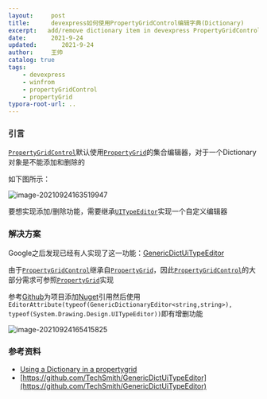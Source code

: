 ```yaml
---
layout:     post
title:      devexpress如何使用PropertyGridControl编辑字典(Dictionary)
excerpt:   add/remove dictionary item in devexpress PropertyGridControl
date:       2021-9-24
updated:       2021-9-24
author:     王帅
catalog: true
tags:
    - devexpress
    - winfrom
    - propertyGridControl
    - propertyGrid
typora-root-url: ..
---
```


### 引言

[`PropertyGridControl`](https://docs.devexpress.com/WindowsForms/119885/controls-and-libraries/property-grid)默认使用[`PropertyGrid`](https://docs.microsoft.com/en-us/dotnet/api/system.windows.forms.propertygrid)的集合编辑器，对于一个Dictionary对象是不能添加和删除的

如下图所示：

![image-20210924163519947](/img/dev_PropertyGridControl_defaultDictionaryEditor.png)

要想实现添加/删除功能，需要继承[`UITypeEditor`](https://docs.microsoft.com/en-us/dotnet/api/system.drawing.design.uitypeeditor?view=netframework-4.7.2&f1url=%3FappId%3DDev16IDEF1%26l%3DEN-US%26k%3Dk(System.Drawing.Design.UITypeEditor);k(TargetFrameworkMoniker-.NETFramework,Version%253Dv4.7.2);k(DevLang-csharp)%26rd%3Dtrue)实现一个自定义编辑器

### 解决方案

Google之后发现已经有人实现了这一功能：[GenericDictUiTypeEditor](https://github.com/TechSmith/GenericDictUiTypeEditor)

由于[`PropertyGridControl`](https://docs.devexpress.com/WindowsForms/119885/controls-and-libraries/property-grid)继承自[`PropertyGrid`](https://docs.microsoft.com/en-us/dotnet/api/system.windows.forms.propertygrid)，因此[`PropertyGridControl`](https://docs.devexpress.com/WindowsForms/119885/controls-and-libraries/property-grid)的大部分需求可参照[`PropertyGrid`](https://docs.microsoft.com/en-us/dotnet/api/system.windows.forms.propertygrid)实现

参考[Github](https://github.com/TechSmith/GenericDictUiTypeEditor)为项目添加[Nuget](https://www.nuget.org/packages/GenDictEdit/)引用然后使用`EditorAttribute(typeof(GenericDictionaryEditor<string,string>), typeof(System.Drawing.Design.UITypeEditor))`即有增删功能

![image-20210924165415825](/img/dev_PropertyGridControl_GenericDictUiTypeEditor.png)



### 参考资料

* [Using a Dictionary in a propertygrid](https://stackoverflow.com/a/13107534/7960551)
* [https://github.com/TechSmith/GenericDictUiTypeEditor](https://github.com/TechSmith/GenericDictUiTypeEditor)

